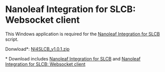 # Nanoleaf Integration for SLCB: Websocket client
This Windows application is required for the [Nanoleaf Integration for SLCB](https://github.com/CyberHumi/Chatbot-Scripts) script.


Donwload*: [NI4SLCB_v1.0.1.zip](https://github.com/CyberHumi/Documents/raw/master/download/NI4SLCB_v1.0.1.zip)

\* Download includes [Nanoleaf Integration for SLCB](https://github.com/CyberHumi/Chatbot-Scripts) and [Nanoleaf Integration for SLCB: Websocket client](https://github.com/CyberHumi/NI4SLCB)
